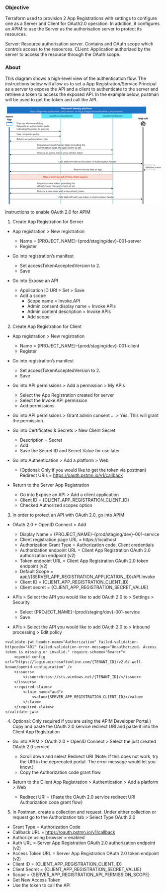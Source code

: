### Objective

Terraform used to provision 2 App Registrations with settings to configure one as a Server and Client for OAuth2.0 operation. In addition, it configures an APIM to use the Server as the authorisation server to protect its resources.

Server: Resource authorisation server. Contains and OAuth scope which controls access to the resources.
CLient: Application authorized by the server to access the resource through the OAuth scope.

### About

This diagram shows a high-level view of the authentication flow. The instructions below will allow us to set a App Registration/Service Principal as a server to expose the API and a client to authenticate to the server and retrieve a token to access the exposed API. In the example below, postman will be used to get the token and call the API.

![Alt text](oauthflow.png)

Instructions to enable OAuth 2.0 for APIM

1. Create App Registration for Server

- App registration > New registration
  - Name = {PROJECT_NAME}-{prod/staging/dev}-001-server
  - Register

- Go into registration’s manifest
  - Set accessTokenAcceptedVersion to 2.
  - Save

- Go into Expose an API
  - Application ID URI > Set > Save
  - Add a scope
    - Scope name = Invoke.API
    - Admin consent display name = Invoke APIs
    - Admin content description = Invoke APIs
    - Add scope

2. Create App Registration for Client

- App registration > New registration
  - Name = {PROJECT_NAME}-{prod/staging/dev}-001-client
  - Register

- Go into registration’s manifest
  - Set accessTokenAcceptedVersion to 2.
  - Save

- Go into API permissions > Add a permission > My APIs
  - Select the App Registration created for server
  - Select the Invoke.API permission
  - Add permissions

- Go into API permissions > Grant admin consent … > Yes. This will grant the permission.

- Go into Certificates & Secrets > New Client Secret
  - Description = Secret
  - Add
  - Save the Secret ID and Secret Value for use later

- Go into Authentication > Add a platform > Web
  - (Optional: Only if you would like to get the token via postman) Redirect URIs = https://oauth.pstmn.io/v1/callback

- Return to the Server App Registration
  - Go into Expose an API > Add a client application
  - Client ID = {CLIENT_APP_REGISTRATION_CLIENT_ID}
  - Checked Authorized scopes option

3. In order to protect an API with OAuth 2.0, go into APIM

- OAuth 2.0 + OpenID Connect > Add
  - Display Name = {PROJECT_NAME}-{prod/staging/dev}-001-service
  - Client registration page URL = https://localhost
  - Authorization Grant Type = Authorization code, Client credentials
  - Authorization endpoint URL = Client App Registration OAuth 2.0 authorization endpoint (v2)
  - Token endpoint URL = Client App Registration OAuth 2.0 token endpoint (v2)
  - Default Scope = api://{SERVER_APP_REGISTRATION_APPLICATION_ID}/API.Invoke
  - Client ID = (CLIENT_APP_REGISTRATION_CLIENT_ID)
  - Client secret = {CLIENT_APP_REGISTRATION_SECRET_VALUE}

- APIs > Select the API you would like to add OAuth 2.0 to > Settings > Security
  - Select {PROJECT_NAME}-{prod/staging/dev}-001-service
  - Save

- APIs > Select the API you would like to add OAuth 2.0 to > Inbound processing > Edit policy

```
<validate-jwt header-name="Authorization" failed-validation-httpcode="401" failed-validation-error-message="Unauthorized. Access token is missing or invalid." require-scheme="Bearer">
    <openid-config url="https://login.microsoftonline.com/{TENANT_ID}/v2.0/.well-known/openid-configuration" />
    <issuers>
        <issuer>https://sts.windows.net/{TENANT_ID}/</issuer>
    </issuers>
    <required-claims>
        <claim name="aud">
            <value>{SERVER_APP_REGISTRATION_CLIENT_ID}</value>
        </claim>
    </required-claims>
</validate-jwt>
```

4. Optional: Only required if you are using the APIM Developer Portal.) Copy and paste the OAuth 2.0 service redirect URI and paste it into the Client App Registration

- Go into APIM > OAuth 2.0 + OpenID Connect > Select the just created OAuth 2.0 service
  - Scroll down and select Redirect URI (Note: If this does not work, try the URI in the deprecated portal. The error message would let you know.)
  - Copy the Authorization code grant flow

- Return to the Client App Registration > Authentication > Add a platform > Web
  - Redirect URI = {Paste the OAuth 2.0 service redirect URI Authorization code grant flow}

5. In Postman, create a collection and request. Under either collection or request go to the Authorization tab > Select Type OAuth 2.0

  - Grant Type = Authorization Code
  - Callback URL = https://oauth.pstmn.io/v1/callback
  - Authorize using browser = enabled
  - Auth URL = Server App Registration OAuth 2.0 authorization endpoint (v2)
  - Access Token URL = Server App Registration OAuth 2.0 token endpoint (v2)
  - Client ID = {CLIENT_APP_REGISTRATION_CLIENT_ID}
  - Client Secret = {CLIENT_APP_REGISTRATION_SECRET_VALUE}
  - Scope = {SERVER_APP_REGISTRATION_API_PERMISSION_SCOPE}
  - Get New Access Token
  - Use the token to call the API
